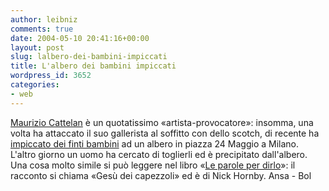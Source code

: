 ```yaml
---
author: leibniz
comments: true
date: 2004-05-10 20:41:16+00:00
layout: post
slug: lalbero-dei-bambini-impiccati
title: L'albero dei bambini impiccati
wordpress_id: 3652
categories:
- web
---
```


[Maurizio Cattelan](http://www.ansa.it/speciali/approfondimenti/20040506184932935909.html) è un quotatissimo «artista-provocatore»: insomma, una volta ha attaccato il suo gallerista al soffitto con dello scotch, di recente ha [impiccato dei finti bambini](http://www.ansa.it/fdg02/200405062130148861/200405062130148861.html) ad un albero in piazza 24 Maggio a Milano. L'altro giorno un uomo ha cercato di toglierli ed è precipitato dall'albero. Una cosa molto simile si può leggere nel libro «[Le parole per dirlo](http://www.ita-bol.com/bol/main.jsp?action=bolscheda&ean=978888246512)»: il racconto si chiama «Gesù dei capezzoli» ed è di Nick Hornby.
Ansa - Bol
